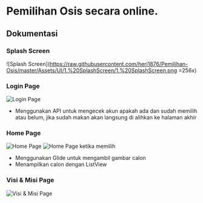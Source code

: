 # Pemilihan Osis secara online.

## **Dokumentasi**

### Splash Screen
![Splash Screen](https://raw.githubusercontent.com/heri1876/Pemilihan-Osis/master/Assets/UI/1.%20SplashScreen/1.%20SplashScreen.png =256x)

### Login Page
![Login Page](https://raw.githubusercontent.com/heri1876/Pemilihan-Osis/master/Assets/UI/2.%20Login%20Page/2.%20Login%20Page.png)

* Menggunakan API untuk mengecek akun apakah ada dan sudah memilih atau belum, jika sudah makan akan langsung di alihkan ke halaman akhir

### Home Page
![Home Page](https://raw.githubusercontent.com/heri1876/Pemilihan-Osis/master/Assets/UI/3.%20Home%20Page/3.%20Home%20Page.png)
![Home Page ketika memilih](https://raw.githubusercontent.com/heri1876/Pemilihan-Osis/master/Assets/UI/3.%20Home%20Page/3.%20Home%20Page%20(Klik%20memilih).png)

* Menggunakan Glide untuk mengambil gambar calon
* Menampilkan calon dengan ListView

### Visi & Misi Page
![Visi & Misi Page](https://github.com/heri1876/Pemilihan-Osis/blob/master/Assets/UI/4.%20Visi%20%26%20Misi%20Page/4.%20Visi%20%26%20Misi%20Page.png)
